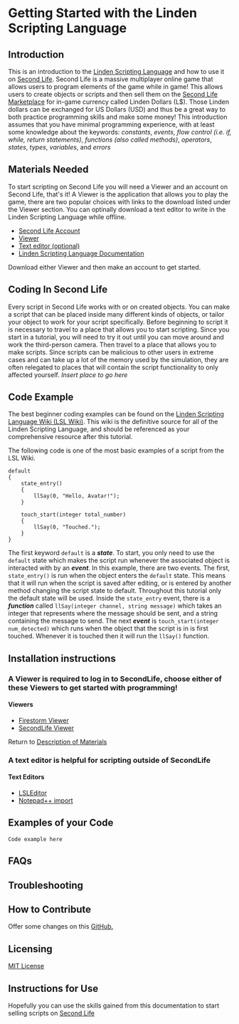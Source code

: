 # Getting Started with the Linden Scripting Language
## Introduction
This is an introduction to the [Linden Scripting Language](http://wiki.secondlife.com/wiki/A_Basic_LSL_Tutorial) and how to use it on [Second Life](https://secondlife.com/). Second Life is a massive multiplayer online game that allows users to program elements of the game while in game! This allows users to create objects or scripts and then sell them on the [Second Life Marketplace](https://marketplace.secondlife.com/) for in-game currency called Linden Dollars (L$). Those Linden dollars can be exchanged for US Dollars (USD) and thus be a great way to both practice programming skills and make some money! This introduction assumes that you have minimal programming experience, with at least some knowledge about the keywords: *constants*, *events*, *flow control (i.e. if, while, return statements)*, *functions (also called methods)*, *operators*, *states*, *types*, *variables*, and *errors*

## Materials Needed
To start scripting on Second Life you will need a Viewer and an account on Second Life, that's it! A Viewer is the application that allows you to play the game, there are two popular choices with links to the download listed under the Viewer section. You can optinally download a text editor to write in the Linden Scripting Language while offline.

- [Second Life Account](https://join.secondlife.com/)
- [Viewer](#viewers)
- [Text editor (optional)](#text-editors)
- [Linden Scripting Language Documentation](http://wiki.secondlife.com/wiki/LSL_Portal)

Download either Viewer and then make an account to get started.

## Coding In Second Life
Every script in Second Life works with or on created objects. You can make a script that can be placed inside many different kinds of objects, or tailor your object to work for your script specifically. Before beginning to script it is necessary to travel to a place that allows you to start scripting. Since you start in a tutorial, you will need to try it out until you can move around and work the third-person camera. Then travel to a place that allows you to make scripts. Since scripts can be malicious to other users in extreme cases and can take up a lot of the memory used by the simulation, they are often relegated to places that will contain the script functionality to only affected yourself. *Insert place to go here*



## Code Example
The best beginner coding examples can be found on the [Linden Scripting Language Wiki (LSL Wiki)](http://wiki.secondlife.com/wiki/A_Basic_LSL_Tutorial). This wiki is the definitive source for all of the Linden Scripting Language, and should be referenced as your comprehensive resource after this tutorial. 

The following code is one of the most basic examples of a script from the LSL Wiki.

```
default
{
    state_entry()
    {
        llSay(0, "Hello, Avatar!");
    }
 
    touch_start(integer total_number)
    {
        llSay(0, "Touched.");
    }
}
``` 

The first keyword ```default``` is a ***state***. To start, you only need to use the ```default``` state which makes the script run whenever the associated object is interacted with by an ***event***. In this example, there are two events. The first, ```state_entry()``` is run when the object enters the ```default``` state. This means that it will run when the script is saved after editing, or is entered by another method changing the script state to default. Throughout this tutorial only the default state will be used. Inside the ```state_entry``` event, there is a ***function*** called ```llSay(integer channel, string message)``` which takes an integer that represents where the message should be sent, and a string containing the message to send.
The next ***event*** is ```touch_start(integer num_detected)``` which runs when the object that the script is in is first touched. Whenever it is touched then it will run the ```llSay()``` function. 


## Installation instructions
### A Viewer is required to log in to SecondLife, choose either of these Viewers to get started with programming!
#### Viewers
- [Firestorm Viewer](https://www.firestormviewer.org/os/)
- [SecondLife Viewer](https://secondlife.com/support/downloads/)

Return to [Description of Materials](#description-of-materials)

### A text editor is helpful for scripting outside of SecondLife
#### Text Editors
- [LSLEditor](https://sourceforge.net/projects/lsleditor/)
- [Notepad++ import](https://pastebin.com/maYqDNxT)
## Examples of your Code
```
Code example here
```
## FAQs
## Troubleshooting
## How to Contribute
Offer some changes on this [GitHub.](https://github.com/t9605tripp/linden-scripting-tutorial)
## Licensing
[MIT License](https://github.com/t9605tripp/linden-scripting-tutorial/blob/main/LICENSE)
## Instructions for Use
Hopefully you can use the skills gained from this documentation to start selling scripts on [Second Life](https://secondlife.com/)
